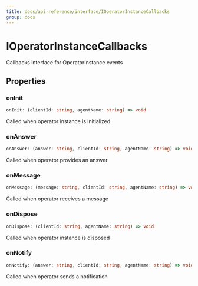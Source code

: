 ```yaml
---
title: docs/api-reference/interface/IOperatorInstanceCallbacks
group: docs
---
```


# IOperatorInstanceCallbacks

Callbacks interface for OperatorInstance events

## Properties

### onInit

```ts
onInit: (clientId: string, agentName: string) => void
```

Called when operator instance is initialized

### onAnswer

```ts
onAnswer: (answer: string, clientId: string, agentName: string) => void
```

Called when operator provides an answer

### onMessage

```ts
onMessage: (message: string, clientId: string, agentName: string) => void
```

Called when operator receives a message

### onDispose

```ts
onDispose: (clientId: string, agentName: string) => void
```

Called when operator instance is disposed

### onNotify

```ts
onNotify: (answer: string, clientId: string, agentName: string) => void
```

Called when operator sends a notification
